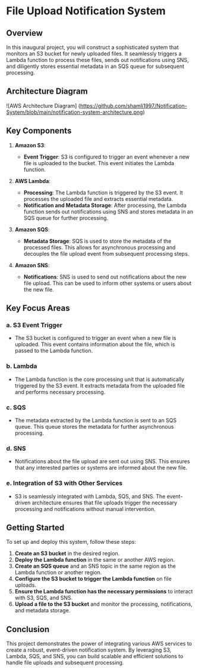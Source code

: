 # File Upload Notification System

## Overview

In this inaugural project, you will construct a sophisticated system that monitors an S3 bucket for newly uploaded files. It seamlessly triggers a Lambda function to process these files, sends out notifications using SNS, and diligently stores essential metadata in an SQS queue for subsequent processing.

## Architecture Diagram

![AWS Architecture Diagram] (https://github.com/shamli1997/Notification-System/blob/main/notification-system-architecture.png)

## Key Components

1. **Amazon S3**:
   - **Event Trigger**: S3 is configured to trigger an event whenever a new file is uploaded to the bucket. This event initiates the Lambda function.

2. **AWS Lambda**:
   - **Processing**: The Lambda function is triggered by the S3 event. It processes the uploaded file and extracts essential metadata.
   - **Notification and Metadata Storage**: After processing, the Lambda function sends out notifications using SNS and stores metadata in an SQS queue for further processing.

3. **Amazon SQS**:
   - **Metadata Storage**: SQS is used to store the metadata of the processed files. This allows for asynchronous processing and decouples the file upload event from subsequent processing steps.

4. **Amazon SNS**:
   - **Notifications**: SNS is used to send out notifications about the new file upload. This can be used to inform other systems or users about the new file.

## Key Focus Areas

### a. S3 Event Trigger
   - The S3 bucket is configured to trigger an event when a new file is uploaded. This event contains information about the file, which is passed to the Lambda function.

### b. Lambda
   - The Lambda function is the core processing unit that is automatically triggered by the S3 event. It extracts metadata from the uploaded file and performs necessary processing.

### c. SQS
   - The metadata extracted by the Lambda function is sent to an SQS queue. This queue stores the metadata for further asynchronous processing.

### d. SNS
   - Notifications about the file upload are sent out using SNS. This ensures that any interested parties or systems are informed about the new file.

### e. Integration of S3 with Other Services
   - S3 is seamlessly integrated with Lambda, SQS, and SNS. The event-driven architecture ensures that file uploads trigger the necessary processing and notifications without manual intervention.

## Getting Started

To set up and deploy this system, follow these steps:

1. **Create an S3 bucket** in the desired region.
2. **Deploy the Lambda function** in the same or another AWS region.
3. **Create an SQS queue** and an SNS topic in the same region as the Lambda function or another region.
4. **Configure the S3 bucket to trigger the Lambda function** on file uploads.
5. **Ensure the Lambda function has the necessary permissions** to interact with S3, SQS, and SNS.
6. **Upload a file to the S3 bucket** and monitor the processing, notifications, and metadata storage.

## Conclusion

This project demonstrates the power of integrating various AWS services to create a robust, event-driven notification system. By leveraging S3, Lambda, SQS, and SNS, you can build scalable and efficient solutions to handle file uploads and subsequent processing.

